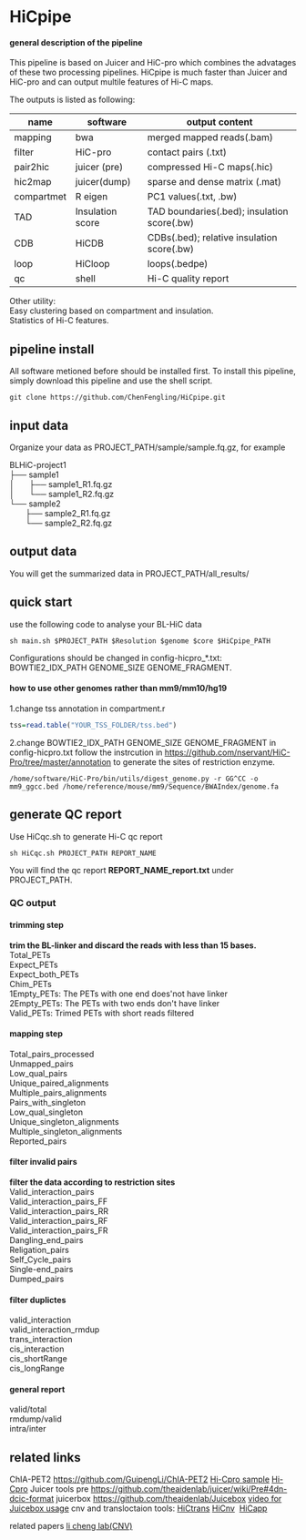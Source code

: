 # HiCpipe

#### general description of the pipeline
This pipeline is based on Juicer and HiC-pro which combines the advatages of these two processing pipelines. HiCpipe is much faster than Juicer and HiC-pro and can output multile features of Hi-C maps.

The outputs is listed as following:  


| name | software | output content   |
| ------------ |--------------- | -----|
| mapping | bwa   | merged mapped reads(.bam) |
| filter | HiC-pro | contact pairs (.txt) |
| pair2hic | juicer (pre) | compressed Hi-C maps(.hic) |
| hic2map | juicer(dump) | sparse and dense matrix (.mat) |
| compartmet | R eigen | PC1 values(.txt, .bw) |
| TAD | Insulation score | TAD boundaries(.bed); insulation score(.bw) |
| CDB | HiCDB | CDBs(.bed); relative insulation score(.bw) |
| loop | HiCloop | loops(.bedpe) |
| qc | shell | Hi-C quality report |


Other utility:  
Easy clustering based on compartment and insulation.  
Statistics of Hi-C features.

## pipeline install 
All software metioned before should be installed first.
To install this pipeline, simply download this pipeline and use the shell script.
```shell
git clone https://github.com/ChenFengling/HiCpipe.git
```



## input data  
Organize your data as PROJECT_PATH/sample/sample.fq.gz, for example    

BLHiC-project1  
├── sample1         
│ &ensp;&ensp;  ├── sample1_R1.fq.gz  
│ &ensp;&ensp;  └── sample1_R2.fq.gz  
└── sample2  
&ensp;&ensp;&ensp;&ensp;├── sample2_R1.fq.gz                         
&ensp;&ensp;&ensp;&ensp;└── sample2_R2.fq.gz     

## output data
You will get the summarized data in PROJECT_PATH/all_results/

## quick start 
use the following code to analyse your BL-HiC data
```shell
sh main.sh $PROJECT_PATH $Resolution $genome $core $HiCpipe_PATH
```

Configurations should be changed in config-hicpro_*.txt: BOWTIE2_IDX_PATH GENOME_SIZE  GENOME_FRAGMENT.



#### how to use other genomes rather than mm9/mm10/hg19
1.change tss annotation in compartment.r
```R
tss=read.table("YOUR_TSS_FOLDER/tss.bed")
```
2.change BOWTIE2_IDX_PATH GENOME_SIZE  GENOME_FRAGMENT in config-hicpro.txt
follow the instrcution in https://github.com/nservant/HiC-Pro/tree/master/annotation to generate the sites of restriction enzyme.
```shell
/home/software/HiC-Pro/bin/utils/digest_genome.py -r GG^CC -o mm9_ggcc.bed /home/reference/mouse/mm9/Sequence/BWAIndex/genome.fa
```

## generate QC report
Use HiCqc.sh to generate Hi-C qc report
```shell 
sh HiCqc.sh PROJECT_PATH REPORT_NAME
``` 
You will find the qc report **REPORT_NAME_report.txt** under PROJECT_PATH.
### QC output
#### trimming step  
**trim the BL-linker and discard the reads with  less than 15 bases.**     
Total_PETs   
Expect_PETs    
Expect_both_PETs    
Chim_PETs  
1Empty_PETs: The PETs with one end does'not have linker    
2Empty_PETs: The PETs with two ends don't have linker   
Valid_PETs: Trimed PETs with short reads filtered    
#### mapping step  
Total_pairs_processed  
Unmapped_pairs  
Low_qual_pairs  
Unique_paired_alignments  
Multiple_pairs_alignments  
Pairs_with_singleton  
Low_qual_singleton  
Unique_singleton_alignments  
Multiple_singleton_alignments  
Reported_pairs  
#### filter invalid pairs  
**filter the data according to restriction sites**  
Valid_interaction_pairs  
Valid_interaction_pairs_FF  
Valid_interaction_pairs_RR  
Valid_interaction_pairs_RF  
Valid_interaction_pairs_FR  
Dangling_end_pairs  
Religation_pairs  
Self_Cycle_pairs  
Single-end_pairs  
Dumped_pairs  
#### filter duplictes   
valid_interaction  
valid_interaction_rmdup  
trans_interaction  
cis_interaction  
cis_shortRange  
cis_longRange  
#### general report  
valid/total  
rmdump/valid  
intra/inter  


## related links

ChIA-PET2 https://github.com/GuipengLi/ChIA-PET2
[Hi-Cpro sample](https://zerkalo.curie.fr/partage/HiC-Pro/HiCPro_results/HiC_Pro_v2.7.4_test_data/)
[Hi-Cpro](https://github.com/nservant/HiC-Pro)
Juicer tools pre https://github.com/theaidenlab/juicer/wiki/Pre#4dn-dcic-format
juicerbox https://github.com/theaidenlab/Juicebox
[video for Juicebox usage](https://www.youtube.com/watch?feature=player_embedded&v=xjNXyeUSfZM)
cnv and transloctaion tools: [HiCtrans](https://github.com/ay-lab/HiCtrans) [HiCnv](https://github.com/ay-lab/HiCnv)  [HiCapp](https://bitbucket.org/mthjwu/hicapp)

related papers
[li cheng lab(CNV)](http://cls.pku.edu.cn:8080/index.php?m=content&c=index&a=show&catid=34&id=95)

